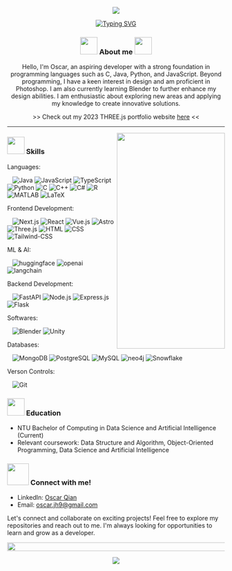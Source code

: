 <p align=center><img src="https://user-images.githubusercontent.com/91544028/253807698-eec0f37c-0104-4581-beac-18deffa75646.png"></p>
<div align=center>
  <a href="https://git.io/typing-svg"><img src="https://readme-typing-svg.demolab.com?font=Fira+Code&weight=200&pause=1000&center=true&width=435&lines=Welcome!" alt="Typing SVG" /></a>
</div>


<!-- About me section -->
<div>
  <h3 align=center>
    <img src="https://user-images.githubusercontent.com/63050133/156777293-72a6e681-2582-4a9d-ad92-09d1181d47c7.gif" width=40px height=40px> 
    About me
    <img src="https://user-images.githubusercontent.com/63050133/156777293-72a6e681-2582-4a9d-ad92-09d1181d47c7.gif" width=40px height=40px>
  </h3>
  <p align=center>
    Hello, I'm Oscar, an aspiring developer with a strong foundation in programming languages such as C, Java, Python, and JavaScript. Beyond programming, I have a keen interest in design and am proficient in Photoshop. I       am also currently learning Blender to further enhance my design abilities. I am enthusiastic about exploring new areas and applying my knowledge to create innovative solutions. 
  </p>
  <p align=center>
    >> Check out my 2023 THREE.js portfolio website <a href="http://oscar-threejs.vercel.app/">here</a> <<
  </p>
</div>



---
<img align=right src="https://user-images.githubusercontent.com/91544028/253811969-627ff55c-0767-4004-897b-b4f1599ff8df.gif" marginTop=200px height=500px width=250px>
<!-- Skills section -->
<div>
  <h3>
    <img src="https://github.com/oscarqjh/oscarqjh/assets/91544028/b7ccc297-0415-4881-b5b3-e9c3e57fa76f" width=40px height=40px>
     Skills
  </h3>
  <p>Languages: </p>&nbsp;&nbsp;
    <img src="https://img.shields.io/badge/-Java-e8892f?style=flat-square&logo=openjdk&logoColor=white" alt="Java">
    <img src="https://img.shields.io/badge/-JavaScript-F7DF1E?style=flat-square&logo=javascript&logoColor=black" alt="JavaScript">
    <img src="https://img.shields.io/badge/-TypeScript-3178c6?style=flat-square&logo=typescript&logoColor=white" alt="TypeScript">
    <img src="https://img.shields.io/badge/-Python-3776AB?style=flat-square&logo=python&logoColor=white" alt="Python">
    <img src="https://img.shields.io/badge/C-00599C?style=flat-square&logo=c&logoColor=white" alt="C">
    <img src="https://img.shields.io/badge/C%2B%2B-00599C?style=flat-square&logo=c%2B%2B&logoColor=white" alt="C++">
    <img src="https://img.shields.io/badge/C%23-239120?style=flat-square&logo=c-sharp&logoColor=white" alt="C#">
    <img src="https://img.shields.io/badge/R-276DC3?style=flat-square&logo=r&logoColor=white" alt="R">
    <img src="https://img.shields.io/badge/MATLAB-0076A8?style=flat-square&logo=mathworks&logoColor=white" alt="MATLAB">
    <img src="https://img.shields.io/badge/LaTeX-008080?style=flat-square&logo=latex&logoColor=white" alt="LaTeX">
  <p>Frontend Development: </p>&nbsp;&nbsp;
    <img src="https://img.shields.io/badge/-Next.js-000000?style=flat-square&logo=nextdotjs&logoColor=white" alt="Next.js">
    <img src="https://img.shields.io/badge/React-20232A?style=flat-square&logo=react&logoColor=61DAFB" alt="React">
    <img src="https://img.shields.io/badge/vue.js-4FC08D?style=flat-square&logo=vue.js&logoColor=white" alt="Vue.js">
    <img src="https://img.shields.io/badge/-Astro-BC52EE?style=flat-square&logo=astro&logoColor=white" alt="Astro">
    <img src="https://img.shields.io/badge/threejs-black?style=flat-square&logo=three.js&logoColor=white" alt="Three.js">
    <img src="http://img.shields.io/badge/-HTML-e24c27?style=flat-square&logo=html5&logoColor=white" alt="HTML">
    <img src="http://img.shields.io/badge/-CSS-2a65f1?style=flat-square&logo=css3&logoColor=white" alt="CSS">
    <img src="https://img.shields.io/badge/Tailwind--CSS-06B6D4?style=flat-square&logo=tailwind-css&logoColor=white" alt="Tailwind-CSS">
  <p>ML & AI: </p>&nbsp;&nbsp;
    <img src="https://img.shields.io/badge/Huggingface-FFD21E?style=flat-square&logo=huggingface&logoColor=white" alt="huggingface">
    <img src="https://img.shields.io/badge/OpenAI-412991?style=flat-square&logo=openai&logoColor=white" alt="openai">
  <img src="https://img.shields.io/badge/LangChain-1C3C3C?style=flat-square&logo=langchain&logoColor=white" alt="langchain">
  <p>Backend Development: </p>&nbsp;&nbsp;
    <img src="https://img.shields.io/badge/-FastAPI-009688?style=flat-square&logo=fastapi&logoColor=white" alt="FastAPI">
    <img src="https://img.shields.io/badge/Node.js-43853D?style=flat-square&logo=node.js&logoColor=white" alt="Node.js">
    <img src="https://img.shields.io/badge/Express.js-17202C?style=flat-square&logo=express" alt="Express.js">
  <img src="https://img.shields.io/badge/Flask-000000?style=flat-square&logo=flask" alt="Flask">
  <p>Softwares: </p>&nbsp;&nbsp;
    <img src="https://img.shields.io/badge/Blender-F5792A?style=flat-square&logo=blender&logoColor=white" alt="Blender">
    <img src="https://img.shields.io/badge/Unity-100000?style=flat-square&logo=unity&logoColor=white" alt="Unity">
  <p>Databases: </p>&nbsp;&nbsp;
    <img src="https://img.shields.io/badge/MongoDB-4EA94B?style=flat-square&logo=mongodb&logoColor=white" alt="MongoDB">
    <img src="https://img.shields.io/badge/-PostgreSQL-316192?style=flat-square&logo=postgresql&logoColor=white" alt="PostgreSQL">
    <img src="https://img.shields.io/badge/MySQL-00000F?style=flat-square&logo=mysql&logoColor=white" alt="MySQL">
    <img src="https://img.shields.io/badge/neo4j-4581C3?style=flat-square&logo=neo4j&logoColor=white" alt="neo4j">
    <img src="https://img.shields.io/badge/-Snowflake-2D9CDB?style=flat-square&logo=snowflake&logoColor=white" alt="Snowflake">
  <p>Verson Controls: </p>&nbsp;&nbsp;
    <img src="https://img.shields.io/badge/GIT-E44C30?style=flat-square&logo=git&logoColor=white" alt="Git">
</div>

<!-- Education section -->
<div>
  <h3><img src="https://user-images.githubusercontent.com/91544028/253814269-9c8eff65-6f72-424a-939c-e2baefe74ac7.gif" width=40px height=40px> Education</h3>
  <ul>
    <li>NTU Bachelor of Computing in Data Science and Artificial Intelligence (Current)</li>
    <li>Relevant coursework: Data Structure and Algorithm, Object-Oriented Programming, Data Science and Artificial Intelligence</li>
  </ul>
</div>

<!-- Contact me section -->
<div>
  <h3><img src='https://raw.githubusercontent.com/ShahriarShafin/ShahriarShafin/main/Assets/handshake.gif' width="50px"> Connect with me!</h3>
  <ul>
    <li>LinkedIn: <a href="www.linkedin.com/in/oscarqian">Oscar Qian</a></li>
    <li>Email: <a href="oscar.jh9@gmail.com">oscar.jh9@gmail.com</a></li>
  </ul>
  <p>Let's connect and collaborate on exciting projects! Feel free to explore my repositories and reach out to me. I'm always looking for opportunities to learn and grow as a developer.</p>
</div>

<!-- Github stats section -->
<img src="https://i.imgur.com/dBaSKWF.gif" height="20" width="1000">
<p align=center><img src="https://github-readme-stats.vercel.app/api?username=oscarqjh&show_icons=true&theme=tokyonight"></p>
<!--
**oscarqjh/oscarqjh** is a ✨ _special_ ✨ repository because its `README.md` (this file) appears on your GitHub profile.

Here are some ideas to get you started:

- 🔭 I’m currently working on ...
- 🌱 I’m currently learning ...
- 👯 I’m looking to collaborate on ...
- 🤔 I’m looking for help with ...
- 💬 Ask me about ...
- 📫 How to reach me: ...
- 😄 Pronouns: ...
- ⚡ Fun fact: ...
-->
